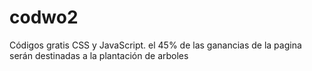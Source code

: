 # codwo2
Códigos gratis CSS y JavaScript. el 45% de las ganancias de la pagina serán destinadas a la plantación de arboles

